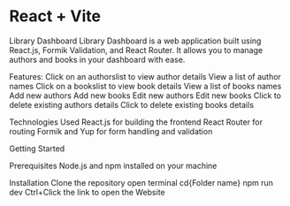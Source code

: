 # React + Vite

Library Dashboard
Library Dashboard is a web application built using React.js, Formik Validation, and React Router. It allows you to manage authors and books in your dashboard with ease.

Features:
Click on an authorslist to view author details
View a list of author names
Click on a bookslist to view book details
View a list of books names
Add new authors
Add new books
Edit new authors 
Edit new books
Click to delete existing authors details
Click to delete existing books details

Technologies Used
React.js for building the frontend
React Router for routing
Formik and Yup for form handling and validation

Getting Started

Prerequisites
Node.js and npm installed on your machine

Installation
Clone the repository
open terminal
cd{Folder name}
npm run dev
Ctrl+Click the link to open the Website
